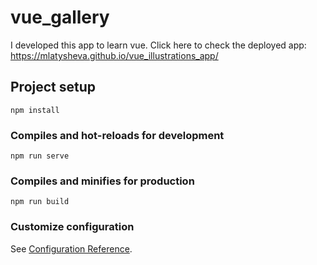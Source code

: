 # vue_gallery
I developed this app to learn vue.
Click here to check the deployed app: https://mlatysheva.github.io/vue_illustrations_app/

## Project setup
```
npm install
```

### Compiles and hot-reloads for development
```
npm run serve
```

### Compiles and minifies for production
```
npm run build
```

### Customize configuration
See [Configuration Reference](https://cli.vuejs.org/config/).
